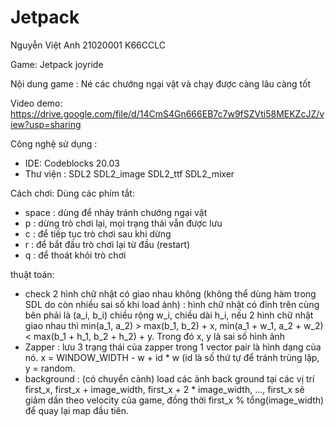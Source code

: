 # Jetpack

Nguyễn Việt Anh 21020001 K66CCLC

Game: Jetpack joyride

Nội dung game : Né các chướng ngại vật và chạy được càng lâu càng tốt

Video demo: 
https://drive.google.com/file/d/14CmS4Gn666EB7c7w9fSZVti58MEKZcJZ/view?usp=sharing

Công nghệ sử dụng :
- IDE: Codeblocks 20.03
- Thư viện : SDL2 SDL2_image SDL2_ttf SDL2_mixer

Cách chơi: 
Dùng các phím tắt:
- space : dùng để nhảy tránh chướng ngại vật
- p : dừng trò chơi lại, mọi trạng thái vẫn được lưu
- c : để tiếp tục trò chơi sau khi dừng
- r : để bắt đầu trò chơi lại từ đầu (restart) 
- q : để thoát khỏi trò chơi

thuật toán: 
- check 2 hình chữ nhật có giao nhau không (không thể dùng hàm trong SDL do còn nhiều sai số khi load ảnh) : hình chữ nhật có đỉnh trên cùng bên phải là (a_i, b_i) chiều rộng w_i, chiều dài h_i, nếu 2 hình chữ nhật giao nhau thì min(a_1, a_2) > max(b_1, b_2) + x, min(a_1 + w_1, a_2 + w_2) < max(b_1 + h_1, b_2 + h_2) + y. Trong đó x, y là sai số hình ảnh
- Zapper : lưu 3 trạng thái của zapper trong 1 vector pair là hình dạng của nó. x = WINDOW_WIDTH - w + id * w (id là số thứ tự để tránh trùng lặp, y = random.
- background : (có chuyển cảnh) load các ảnh back ground tại các vị trí first_x, first_x + image_width, first_x + 2 * image_width, ..., first_x sẽ giảm dần theo velocity của game, đồng thời first_x % tổng(image_width) để quay lại map đầu tiên.

